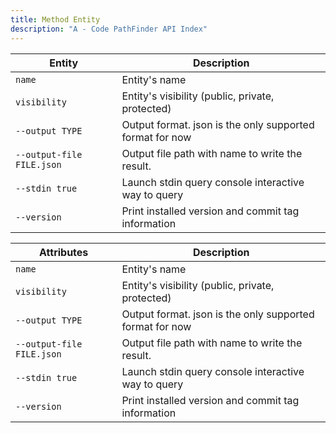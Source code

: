 ```yaml
---
title: Method Entity
description: "A - Code PathFinder API Index"
---
```

| Entity                    | Description                                              |
|---------------------------|----------------------------------------------------------|
| `name`                    | Entity's name                                            |
| `visibility`              | Entity's visibility (public, private, protected)         |
| `--output TYPE`           | Output format. json is the only supported format for now |
| `--output-file FILE.json` | Output file path with name to write the result.          |
| `--stdin true`            | Launch stdin query console interactive way to query      |
| `--version`               | Print installed version and commit tag information       |

| Attributes                | Description                                              |
|---------------------------|----------------------------------------------------------|
| `name`                    | Entity's name                                            |
| `visibility`              | Entity's visibility (public, private, protected)         |
| `--output TYPE`           | Output format. json is the only supported format for now |
| `--output-file FILE.json` | Output file path with name to write the result.          |
| `--stdin true`            | Launch stdin query console interactive way to query      |
| `--version`               | Print installed version and commit tag information       |